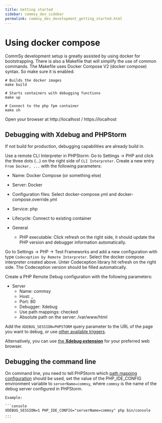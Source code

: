 ```yaml
---
title: Getting started
sidebar: commsy_dev_sidebar
permalink: commsy_dev_development_getting_started.html
---
```


# Using docker compose

CommSy development setup is greatly assisted by using docker for bootstrapping. There is also a Makefile that will
simplify the use of common commands. The Makefile uses Docker Compose V2 (docker compose) syntax. So make sure
it is enabled.

```
# Builds the docker images
make build

# Starts containers with debugging functions
make up

# Connect to the php fpm container
make sh
```

Open your browser at http://localhost / https://localhost

## Debugging with Xdebug and PHPStorm

If not build for production, debugging capabilities are already build in.

Use a remote CLI Interpreter in PHPStorm:
Go to Settings -> PHP and click the three dots (...) on the right side of `CLI Interpreter`. Create a new entry `From Docker, ...` with the following parameters:

- Name: Docker Compose (or something else)
- Server: Docker
- Configuration files: Select docker-compose.yml and docker-compose.override.yml
- Service: php

- Lifecycle: Connect to existing container
- General
  - PHP executable: Click refresh on the right side, it should update the PHP version and debugger information automatically.

Go to Settings -> PHP -> Test Frameworks and add a new configuration with type `Codeception by Remote Interpreter`. Select the docker compose interpreter created above. Unter Codeception library hit refresh on the right side. The Codeception version should be filled automatically.

Create a PHP Remote Debug configuration with the following parameters:

- Server
  - Name: commsy
  - Host: _
  - Port: 80
  - Debugger: Xdebug
  - Use path mappings: checked
  - Absolute path on the server: /var/www/html

Add the `XDEBUG_SESSION=PHPSTORM` query parameter to the URL of the page you want to debug, or use [other available triggers](https://xdebug.org/docs/step_debug#activate_debugger).

Alternatively, you can use [the **Xdebug extension**](https://xdebug.org/docs/step_debug#browser-extensions) for your preferred web browser. 

## Debugging the command line

On command line, you need to tell PHPStorm which [path mapping configuration](https://www.jetbrains.com/help/phpstorm/zero-configuration-debugging-cli.html#configure-path-mappings) should be used, set the value of the PHP_IDE_CONFIG environment variable to `serverName=commsy`, where `commsy` is the name of the debug server configured in PHPStorm.

    Example:

    ```console
    XDEBUG_SESSION=1 PHP_IDE_CONFIG="serverName=commsy" php bin/console ...
    ```
